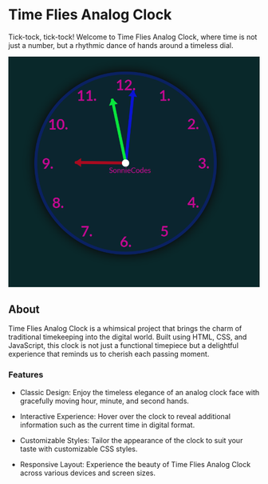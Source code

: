 # Time Flies Analog Clock

Tick-tock, tick-tock! Welcome to Time Flies Analog Clock, where time is not just a number, but a rhythmic dance of hands around a timeless dial.

![Calc-U-Lit Preview](clock.png)

## About

Time Flies Analog Clock is a whimsical project that brings the charm of traditional timekeeping into the digital world. Built using HTML, CSS, and JavaScript, this clock is not just a functional timepiece but a delightful experience that reminds us to cherish each passing moment.

### Features
* Classic Design: Enjoy the timeless elegance of an analog clock face with gracefully moving hour, minute, and second hands.

* Interactive Experience: Hover over the clock to reveal additional information such as the current time in digital format.

* Customizable Styles: Tailor the appearance of the clock to suit your taste with customizable CSS styles.

* Responsive Layout: Experience the beauty of Time Flies Analog Clock across various devices and screen sizes.

